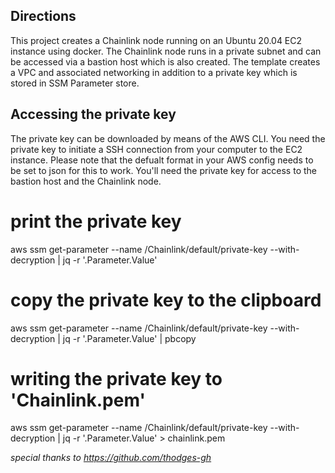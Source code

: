 ## Directions

This project creates a Chainlink node running on an Ubuntu 20.04 EC2 instance using docker. The Chainlink node runs in a private subnet and can be accessed via a bastion host which is also created. The template creates a VPC and associated networking in addition to a private key which is stored in SSM Parameter store.



## Accessing the private key

The private key can be downloaded by means of the AWS CLI. You need the private key to initiate a SSH connection from your computer to the EC2 instance. Please note that the defualt format in your AWS config needs to be set to json for this to work. You'll need the private key for access to the bastion host and the Chainlink node.

# print the private key
aws ssm get-parameter --name /Chainlink/default/private-key --with-decryption | jq -r '.Parameter.Value'
# copy the private key to the clipboard
aws ssm get-parameter --name /Chainlink/default/private-key --with-decryption | jq -r '.Parameter.Value' | pbcopy
# writing the private key to 'Chainlink.pem'
aws ssm get-parameter --name /Chainlink/default/private-key --with-decryption | jq -r '.Parameter.Value' > chainlink.pem



*special thanks to https://github.com/thodges-gh*
